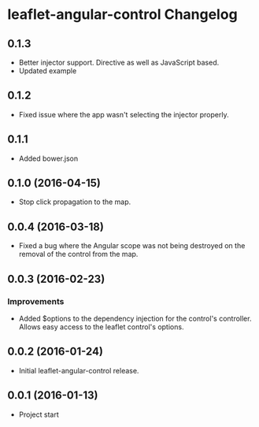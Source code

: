 leaflet-angular-control Changelog
=================

## 0.1.3
- Better injector support. Directive as well as JavaScript based.
- Updated example

## 0.1.2
- Fixed issue where the app wasn't selecting the injector properly.

## 0.1.1
- Added bower.json

## 0.1.0 (2016-04-15)
- Stop click propagation to the map.

## 0.0.4 (2016-03-18)
- Fixed a bug where the Angular scope was not being destroyed on the removal of the control from the map.

## 0.0.3 (2016-02-23)

### Improvements
- Added $options to the dependency injection for the control's controller. Allows easy access to the leaflet control's options. 

## 0.0.2 (2016-01-24)
- Initial leaflet-angular-control release.

## 0.0.1 (2016-01-13)
- Project start